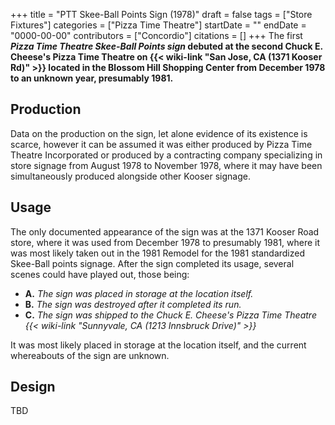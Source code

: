 +++
title = "PTT Skee-Ball Points Sign (1978)"
draft = false
tags = ["Store Fixtures"]
categories = ["Pizza Time Theatre"]
startDate = ""
endDate = "0000-00-00"
contributors = ["Concordio"]
citations = []
+++
The first ***Pizza Time Theatre Skee-Ball Points sign* debuted at the second Chuck E. Cheese's Pizza Time Theatre on {{< wiki-link "San Jose, CA (1371 Kooser Rd)" >}} located in the Blossom Hill Shopping Center from December 1978 to an unknown year, presumably 1981.**

## Production

Data on the production on the sign, let alone evidence of its existence is scarce, however it can be assumed it was either produced by Pizza Time Theatre Incorporated or produced by a contracting company specializing in store signage from August 1978 to November 1978, where it may have been simultaneously produced alongside other Kooser signage.

## Usage

The only documented appearance of the sign was at the 1371 Kooser Road store, where it was used from December 1978 to presumably 1981, where it was most likely taken out in the 1981 Remodel for the 1981 standardized Skee-Ball points signage. After the sign completed its usage, several scenes could have played out, those being:

- **A.** *The sign was placed in storage at the location itself.*
- **B.** *The sign was destroyed after it completed its run.*
- **C.** *The sign was shipped to the Chuck E. Cheese's Pizza Time Theatre {{< wiki-link "Sunnyvale, CA (1213 Innsbruck Drive)" >}}*

It was most likely placed in storage at the location itself, and the current whereabouts of the sign are unknown.

## Design

TBD
